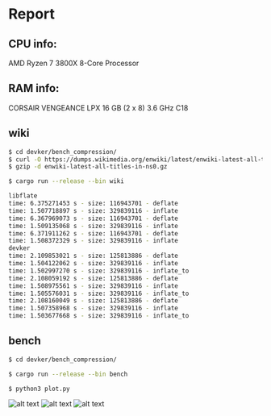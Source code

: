 # Report

CPU info:
---------
AMD Ryzen 7 3800X 8-Core Processor

RAM info:
---------
CORSAIR VENGEANCE LPX 16 GB (2 x 8) 3.6 GHz C18

wiki
----

```bash
$ cd devker/bench_compression/
$ curl -O https://dumps.wikimedia.org/enwiki/latest/enwiki-latest-all-titles-in-ns0.gz
$ gzip -d enwiki-latest-all-titles-in-ns0.gz

$ cargo run --release --bin wiki

libflate
time: 6.375271453 s - size: 116943701 - deflate 
time: 1.507718897 s - size: 329839116 - inflate
time: 6.367969073 s - size: 116943701 - deflate 
time: 1.509135068 s - size: 329839116 - inflate
time: 6.371911262 s - size: 116943701 - deflate 
time: 1.508372329 s - size: 329839116 - inflate
devker
time: 2.109853021 s - size: 125813886 - deflate
time: 1.504122062 s - size: 329839116 - inflate
time: 1.502997270 s - size: 329839116 - inflate_to
time: 2.108059192 s - size: 125813886 - deflate
time: 1.508975561 s - size: 329839116 - inflate
time: 1.505576031 s - size: 329839116 - inflate_to
time: 2.108160049 s - size: 125813886 - deflate
time: 1.507358968 s - size: 329839116 - inflate
time: 1.503677668 s - size: 329839116 - inflate_to
```

bench
-----

```bash
$ cd devker/bench_compression/

$ cargo run --release --bin bench

$ python3 plot.py
```

![alt text](https://github.com/TimeEngineer/devker/blob/master/bench_compression/bench/bench.png "bench")
![alt text](https://github.com/TimeEngineer/devker/blob/master/bench_compression/bench/deflate.png "deflate")
![alt text](https://github.com/TimeEngineer/devker/blob/master/bench_compression/bench/inflate.png "inflate")
